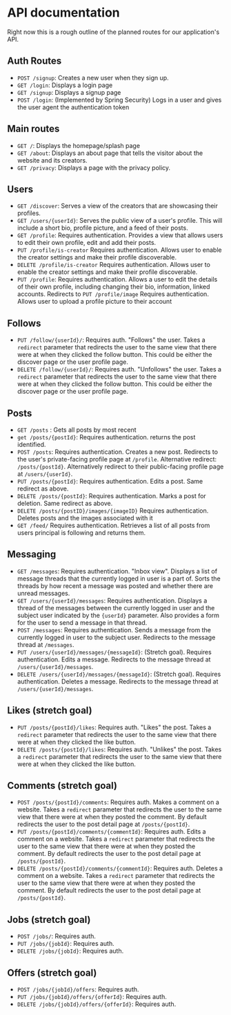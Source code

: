 # API documentation

Right now this is a rough outline of the planned routes for our application's API.

## Auth Routes

- `POST /signup`: Creates a new user when they sign up. 
- `GET /login`: Displays a login page
- `GET /signup`: Displays a signup page
- `POST /login`: (Implemented by Spring Security) Logs in a user and gives the user agent the authentication token

## Main routes

- `GET /`: Displays the homepage/splash page
- `GET /about`: Displays an about page that tells the visitor about the website and its creators.
- `GET /privacy`: Displays a page with the privacy policy.

## Users

- `GET /discover`: Serves a view of the creators that are showcasing their profiles.
- `GET /users/{userId}`: Serves the public view of a user's profile. This will include a short bio, profile picture, and
  a feed of their posts.
- `GET /profile`: Requires authentication. Provides a view that allows users to edit their own profile, edit and add
  their posts.
- `PUT /profile/is-creator` Requires authentication. Allows user to enable the creator settings and make their profile discoverable.
- `DELETE /profile/is-creator` Requires authentication. Allows user to enable the creator settings and make their profile discoverable.
- `PUT /profile`: Requires authentication. Allows a user to edit the details of their own profile, including changing
  their bio, information, linked accounts. Redirects to `PUT /profile/image` Requires authentication. Allows user to upload a profile picture to their account

## Follows

- `PUT /follow/{userId}/`: Requires auth. "Follows" the user. Takes a `redirect` parameter that redirects the
  user to the same view that there were at when they clicked the follow button. This could be either the discover page
  or the user profile page.
- `DELETE /follow/{userId}/`: Requires auth. "Unfollows" the user. Takes a `redirect` parameter that redirects
  the user to the same view that there were at when they clicked the follow button. This could be either the discover
  page or the user profile page.

## Posts

- `GET /posts` : Gets all posts by most recent
- `get /posts/{postId}`: Requires authentication. returns the post identified.
- `POST /posts`: Requires authentication. Creates a new post. Redirects to the user's private-facing profile page
  at `/profile`. Alternative redirect: `/posts/{postId}`. Alternatively redirect to their public-facing profile page
  at `/users/{userId}`.
- `PUT /posts/{postId}`: Requires authentication. Edits a post. Same redirect as above.
- `DELETE /posts/{postId}`: Requires authentication. Marks a post for deletion. Same redirect as above.
- `DELETE /posts/{postID}/images/{imageID}` Requires authentication. Deletes posts and the images associated with it
- `GET /feed/` Requires authentication. Retrieves a list of all posts from users principal is following and returns them.

## Messaging

- `GET /messages`: Requires authentication. "Inbox view". Displays a list of message threads that the currently logged
  in user is a part of. Sorts the threads by how recent a message was posted and whether there are unread messages.
- `GET /users/{userId}/messages`: Requires authentication. Displays a thread of the messages between the currently
  logged in user and the subject user indicated by the `{userId}` parameter. Also provides a form for the user to send a
  message in that thread.
- `POST /messages`: Requires authentication. Sends a message from the currently logged in user to the
  subject user. Redirects to the message thread at `/messages`.
- `PUT /users/{userId}/messages/{messageId}`: (Stretch goal). Requires authentication. Edits a message. Redirects to the
  message thread at `/users/{userId}/messages`.
- `DELETE /users/{userId}/messages/{messageId}`: (Stretch goal). Requires authentication. Deletes a message. Redirects
  to the message thread at `/users/{userId}/messages`.


## Likes (stretch goal)

- `PUT /posts/{postId}/likes`: Requires auth. "Likes" the post. Takes a `redirect` parameter that redirects the user to
  the same view that there were at when they clicked the like button.
- `DELETE /posts/{postId}/likes`: Requires auth. "Unlikes" the post. Takes a `redirect` parameter that redirects the
  user to the same view that there were at when they clicked the like button.

## Comments (stretch goal)

- `POST /posts/{postId}/comments`: Requires auth. Makes a comment on a website. Takes a `redirect` parameter that
  redirects the user to the same view that there were at when they posted the comment. By default redirects the user to
  the post detail page at `/posts/{postId}`.
- `PUT /posts/{postId}/comments/{commentId}`: Requires auth. Edits a comment on a website. Takes a `redirect` parameter
  that redirects the user to the same view that there were at when they posted the comment. By default redirects the
  user to the post detail page at `/posts/{postId}`.
- `DELETE /posts/{postId}/comments/{commentId}`: Requires auth. Deletes a comment on a website. Takes a `redirect`
  parameter that redirects the user to the same view that there were at when they posted the comment. By default
  redirects the user to the post detail page at `/posts/{postId}`.

## Jobs (stretch goal)

- `POST /jobs/`: Requires auth.
- `PUT /jobs/{jobId}`: Requires auth.
- `DELETE /jobs/{jobId}`: Requires auth.

## Offers (stretch goal)

- `POST /jobs/{jobId}/offers`: Requires auth.
- `PUT /jobs/{jobId}/offers/{offerId}`: Requires auth.
- `DELETE /jobs/{jobId}/offers/{offerId}`: Requires auth.
